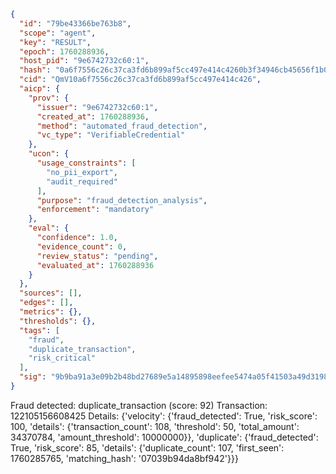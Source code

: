 ```json
{
  "id": "79be43366be763b8",
  "scope": "agent",
  "key": "RESULT",
  "epoch": 1760288936,
  "host_pid": "9e6742732c60:1",
  "hash": "0a6f7556c26c37ca3fd6b899af5cc497e414c4260b3f34946cb45656f1b0ead7",
  "cid": "QmV10a6f7556c26c37ca3fd6b899af5cc497e414c426",
  "aicp": {
    "prov": {
      "issuer": "9e6742732c60:1",
      "created_at": 1760288936,
      "method": "automated_fraud_detection",
      "vc_type": "VerifiableCredential"
    },
    "ucon": {
      "usage_constraints": [
        "no_pii_export",
        "audit_required"
      ],
      "purpose": "fraud_detection_analysis",
      "enforcement": "mandatory"
    },
    "eval": {
      "confidence": 1.0,
      "evidence_count": 0,
      "review_status": "pending",
      "evaluated_at": 1760288936
    }
  },
  "sources": [],
  "edges": [],
  "metrics": {},
  "thresholds": {},
  "tags": [
    "fraud",
    "duplicate_transaction",
    "risk_critical"
  ],
  "sig": "9b9ba91a3e09b2b48bd27689e5a14895898eefee5474a05f41503a49d319875f"
}
```

Fraud detected: duplicate_transaction (score: 92)
Transaction: 122105156608425
Details: {'velocity': {'fraud_detected': True, 'risk_score': 100, 'details': {'transaction_count': 108, 'threshold': 50, 'total_amount': 34370784, 'amount_threshold': 10000000}}, 'duplicate': {'fraud_detected': True, 'risk_score': 85, 'details': {'duplicate_count': 107, 'first_seen': 1760285765, 'matching_hash': '07039b94da8bf942'}}}